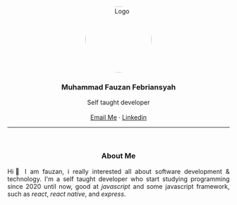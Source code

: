 <div id="top"></div>

<div align="center">
  <img src="https://media-exp1.licdn.com/dms/image/C4E03AQGpzKKJkg_hSQ/profile-displayphoto-shrink_200_200/0/1628948025448?e=1646265600&v=beta&t=lAa3c-OEu5NrTrmLsB6fDJf_zw7mOsmy6ngKfWRNUQw" alt="Logo" width="150" height="150" style="border-radius: 150px;">
  <h3 align="center">Muhammad Fauzan Febriansyah</h3>
  <p align="center">
    Self taught developer
    <br />
    <br />
    <a href="mailto:fauzanfebrian1725@gmail.com" sty>Email Me</a>
    ·
    <a href="https://www.linkedin.com/in/fauzan-f-523171213" sty>Linkedin</a>
  </p>
  <hr />
</div>

<br />
<h3 align="center">
  <strong>About Me</strong>
</h3>
<p align="justify">
Hi👋 I am fauzan, i really interested all about software development & technology.  I'm a self taught developer who start studying programming since 2020 until now, good at <i>javascript</i> and some javascript framework, such as <i>react</i>, <i>react native</i>, and <i>express</i>.
</p>
